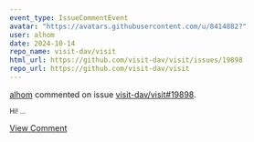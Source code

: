 ```yaml
---
event_type: IssueCommentEvent
avatar: "https://avatars.githubusercontent.com/u/8414882?"
user: alhom
date: 2024-10-14
repo_name: visit-dav/visit
html_url: https://github.com/visit-dav/visit/issues/19898
repo_url: https://github.com/visit-dav/visit
---
```


<a href='https://github.com/alhom' target='_blank'>alhom</a> commented on issue <a href='https://github.com/visit-dav/visit/issues/19898' target='_blank'>visit-dav/visit#19898</a>.

<small>Hi!...</small>

<a href='https://github.com/visit-dav/visit/issues/19898' target='_blank'>View Comment</a>